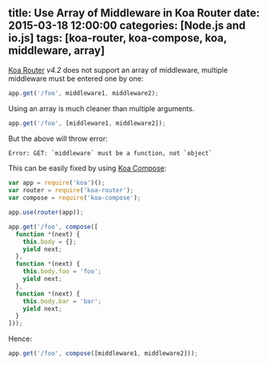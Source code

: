 title: Use Array of Middleware in Koa Router
date: 2015-03-18 12:00:00
categories: [Node.js and io.js]
tags: [koa-router, koa-compose, koa, middleware, array]
---

[Koa Router] _v4.2_ does not support an array of middleware, multiple middleware must be entered one by one:

```js
app.get('/foo', middleware1, middleware2);
```

Using an array is much cleaner than multiple arguments.

```js
app.get('/foo', [middleware1, middleware2]);
```

But the above will throw error:

```sh
Error: GET: `middleware` must be a function, not `object`
```

This can be easily fixed by using [Koa Compose]:

```js
var app = require('koa')();
var router = require('koa-router');
var compose = require('koa-compose');

app.use(router(app));

app.get('/foo', compose([
  function *(next) {
    this.body = {};
    yield next;
  },
  function *(next) {
    this.body.foo = 'foo';
    yield next;
  },
  function *(next) {
    this.body.bar = 'bar';
    yield next;
  }
]));
```

Hence:

```js
app.get('/foo', compose([middleware1, middleware2]));
```

[Koa Router]: https://github.com/alexmingoia/koa-router
[Koa Compose]: https://github.com/koajs/compose
